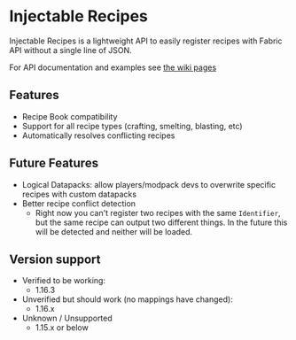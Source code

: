 # Injectable Recipes

Injectable Recipes is a lightweight API to easily register recipes with Fabric API without a single line of JSON.

For API documentation and examples see [the wiki pages](https://github.com/orangemonkey68/injectable-recipes/wiki)

## Features
- Recipe Book compatibility
- Support for all recipe types (crafting, smelting, blasting, etc)
- Automatically resolves conflicting recipes

## Future Features
- Logical Datapacks: allow players/modpack devs to overwrite specific recipes with custom datapacks
- Better recipe conflict detection
  - Right now you can't register two recipes with the same `Identifier`, but the same recipe can output two different things. In the future this will be detected and neither will be loaded.

## Version support
- Verified to be working:
  - 1.16.3
- Unverified but should work (no mappings have changed):
  - 1.16.x
- Unknown / Unsupported
  - 1.15.x or below
